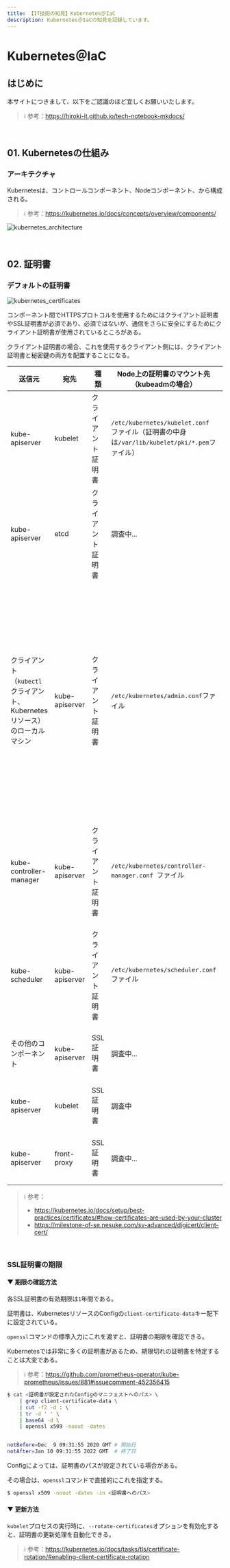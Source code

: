 ```yaml
---
title: 【IT技術の知見】Kubernetes＠IaC
description: Kubernetes＠IaCの知見を記録しています。
---
```


# Kubernetes＠IaC

## はじめに

本サイトにつきまして、以下をご認識のほど宜しくお願いいたします。



> ℹ️ 参考：https://hiroki-it.github.io/tech-notebook-mkdocs/

<br>

## 01. Kubernetesの仕組み

### アーキテクチャ

Kubernetesは、コントロールコンポーネント、Nodeコンポーネント、から構成される。



> ℹ️ 参考：https://kubernetes.io/docs/concepts/overview/components/

![kubernetes_architecture](https://raw.githubusercontent.com/hiroki-it/tech-notebook/master/images/kubernetes_architecture.png)

<br>


## 02. 証明書

### デフォルトの証明書

![kubernetes_certificates](https://raw.githubusercontent.com/hiroki-it/tech-notebook/master/images/kubernetes_certificates.png)

コンポーネント間でHTTPSプロトコルを使用するためにはクライアント証明書やSSL証明書が必須であり、必須ではないが、通信をさらに安全にするためにクライアント証明書が使用されているところがある。

クライアント証明書の場合、これを使用するクライアント側には、クライアント証明書と秘密鍵の両方を配置することになる。



| 送信元                                             | 宛先           | 種類         | Node上の証明書のマウント先（kubeadmの場合）                                                        | 説明                                                                                                                                                                                                                                                                                                    |
|----------------------------------------------------|----------------|------------|-------------------------------------------------------------------------------------------|-------------------------------------------------------------------------------------------------------------------------------------------------------------------------------------------------------------------------------------------------------------------------------------------------------|
| kube-apiserver                                     | kubelet        | クライアント証明書 | ```/etc/kubernetes/kubelet.conf ```ファイル（証明書の中身は```/var/lib/kubelet/pki/*.pem```ファイル） | kube-apiserverが、kubeletにHTTPSリクエストを送信するための証明書。                                                                                                                                                                                                                                                     |
| kube-apiserver                                     | etcd           | クライアント証明書 | 調査中...                                                                                 | kube-apiserverが、etcdにHTTPSリクエストを送信するための証明書。                                                                                                                                                                                                                                                        |
| クライアント（```kubectl```クライアント、Kubernetesリソース）のローカルマシン | kube-apiserver | クライアント証明書 | ```/etc/kubernetes/admin.conf```ファイル                                                      | クライアントが、kube-apiserverにHTTPSリクエストを送信するための証明書。証明書の値は、```~/.kube/config```ファイルの```client-certificate-data```キーに設定されている。証明書に不一致があると、クライアントからのリクエストで、『```x509: certificate has expired or is not yet valid```』や『```error: You must be logged in to the server (Unauthorized)```』というエラーになる。 |
| kube-controller-manager                            | kube-apiserver | クライアント証明書 | ```/etc/kubernetes/controller-manager.conf ```ファイル                                        | kube-controller-managerがkube-apiserverにHTTPSリクエストを送信するための証明書。証明書とは別に、```~/.kube/config```ファイルも必要になる。                                                                                                                                                                                         |
| kube-scheduler                                     | kube-apiserver | クライアント証明書 | ```/etc/kubernetes/scheduler.conf ```ファイル                                                 | kube-schedulerがkube-apiserverにHTTPSリクエストを送信するための証明書。証明書とは別に、```~/.kube/config```ファイルも必要になる。                                                                                                                                                                                                  |
| その他のコンポーネント                                       | kube-apiserver | SSL証明書    | 調査中...                                                                                 | kube-apiserverが各コンポーネントからHTTPSリクエストを受信するための証明書。                                                                                                                                                                                                                                                   |
| kube-apiserver                                     | kubelet        | SSL証明書    | 調査中                                                                                    | kubeletが、kube-apiserverからのHTTPSリクエストを受信するための証明書。                                                                                                                                                                                                                                                   |
| kube-apiserver                                     | front-proxy    | SSL証明書    | 調査中...                                                                                 | front-proxyが、kube-apiserverからのHTTPSリクエストを受信するための証明書。                                                                                                                                                                                                                                               |


> ℹ️ 参考：
>
> - https://kubernetes.io/docs/setup/best-practices/certificates/#how-certificates-are-used-by-your-cluster
> - https://milestone-of-se.nesuke.com/sv-advanced/digicert/client-cert/


<br>

### SSL証明書の期限

#### ▼ 期限の確認方法

各SSL証明書の有効期限は```1```年間である。

証明書は、KubernetesリソースのConfigの```client-certificate-data```キー配下に設定されている。

```openssl```コマンドの標準入力にこれを渡すと、証明書の期限を確認できる。

Kubernetesでは非常に多くの証明書があるため、期限切れの証明書を特定することは大変である。



> ℹ️ 参考：https://github.com/prometheus-operator/kube-prometheus/issues/881#issuecomment-452356415

```bash
$ cat <証明書が設定されたConfigのマニフェストへのパス> \
    | grep client-certificate-data \
    | cut -f2 -d : \
    | tr -d ' ' \
    | base64 -d \
    | openssl x509 -noout -dates


notBefore=Dec  9 09:31:55 2020 GMT # 開始日
notAfter=Jan 10 09:31:55 2022 GMT  # 終了日
```

Configによっては、証明書のパスが設定されている場合がある。

その場合は、```openssl```コマンドで直接的にこれを指定する。



```bash
$ openssl x509 -noout -dates -in <証明書へのパス>
```

#### ▼ 更新方法

```kubelet```プロセスの実行時に、```--rotate-certificates```オプションを有効化すると、証明書の更新処理を自動化できる。

> ℹ️ 参考：https://kubernetes.io/docs/tasks/tls/certificate-rotation/#enabling-client-certificate-rotation


<br>
